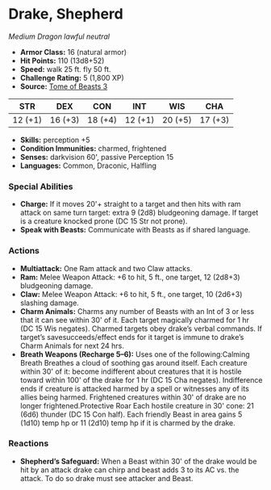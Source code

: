 # Drake, Shepherd

*Medium* *Dragon* *lawful neutral*

- **Armor Class:** 16 (natural armor)
- **Hit Points:** 110 (13d8+52)
- **Speed:** walk 25 ft. fly 50 ft.
- **Challenge Rating:** 5 (1,800 XP)
- **Source:** [Tome of Beasts 3](https://koboldpress.com/kpstore/product/tome-of-beasts-2-for-5th-edition/)

| STR | DEX | CON | INT | WIS | CHA |
| --- | --- | --- | --- | --- | --- |
| 12 (+1) | 16 (+3) | 18 (+4) | 12 (+1) | 20 (+5) | 17 (+3) |

- **Skills:** perception +5
- **Condition Immunities:** charmed, frightened
- **Senses:** darkvision 60', passive Perception 15
- **Languages:** Common, Draconic, Halfling
### Special Abilities
- **Charge:** If it moves 20'+ straight to a target and then hits with ram attack on same turn target: extra 9 (2d8) bludgeoning damage. If target is a creature knocked prone (DC 15 Str not prone).
- **Speak with Beasts:** Communicate with Beasts as if shared language.
### Actions
- **Multiattack:** One Ram attack and two Claw attacks.
- **Ram:** Melee Weapon Attack: +6 to hit, 5 ft., one target, 12 (2d8+3) bludgeoning damage.
- **Claw:** Melee Weapon Attack: +6 to hit, 5 ft., one target, 10 (2d6+3) slashing damage.
- **Charm Animals:** Charms any number of Beasts with an Int of 3 or less that it can see within 30' of it. Each target magically charmed for 1 hr (DC 15 Wis negates). Charmed targets obey drake’s verbal commands. If target’s savesucceeds/effect ends for it target is immune to drake’s Charm Animals for next 24 hrs.
- **Breath Weapons (Recharge 5–6):** Uses one of the following:Calming Breath Breathes a cloud of soothing gas around itself. Each creature within 30' of it: become indifferent about creatures that it is hostile toward within 100' of the drake for 1 hr (DC 15 Cha negates). Indifference ends if creature is attacked harmed by a spell or witnesses any of its allies being harmed. Frightened creatures within 30' of drake are no longer frightened.Protective Roar Each hostile creature in 30' cone: 21 (6d6) thunder (DC 15 Con half). Each friendly Beast in area gains 5 (1d10) temp hp or 11 (2d10) temp hp if it is charmed by the drake.
### Reactions
- **Shepherd’s Safeguard:** When a Beast within 30' of the drake would be hit by an attack drake can chirp and beast adds 3 to its AC vs. the attack. To do so drake must see attacker and Beast.
